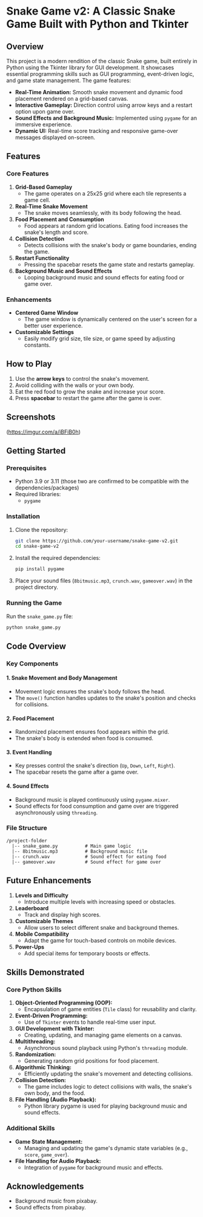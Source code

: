 # Snake Game v2: A Classic Snake Game Built with Python and Tkinter

## Overview
This project is a modern rendition of the classic Snake game, built entirely in Python using the Tkinter library for GUI development. It showcases essential programming skills such as GUI programming, event-driven logic, and game state management. The game features:

- **Real-Time Animation:** Smooth snake movement and dynamic food placement rendered on a grid-based canvas.
- **Interactive Gameplay:** Direction control using arrow keys and a restart option upon game over.
- **Sound Effects and Background Music:** Implemented using `pygame` for an immersive experience.
- **Dynamic UI:** Real-time score tracking and responsive game-over messages displayed on-screen.

## Features

### Core Features
1. **Grid-Based Gameplay**
   - The game operates on a 25x25 grid where each tile represents a game cell.
2. **Real-Time Snake Movement**
   - The snake moves seamlessly, with its body following the head.
3. **Food Placement and Consumption**
   - Food appears at random grid locations. Eating food increases the snake's length and score.
4. **Collision Detection**
   - Detects collisions with the snake's body or game boundaries, ending the game.
5. **Restart Functionality**
   - Pressing the spacebar resets the game state and restarts gameplay.
6. **Background Music and Sound Effects**
   - Looping background music and sound effects for eating food or game over.

### Enhancements
- **Centered Game Window**
  - The game window is dynamically centered on the user's screen for a better user experience.
- **Customizable Settings**
  - Easily modify grid size, tile size, or game speed by adjusting constants.

## How to Play
1. Use the **arrow keys** to control the snake's movement.
2. Avoid colliding with the walls or your own body.
3. Eat the red food to grow the snake and increase your score.
4. Press **spacebar** to restart the game after the game is over.

## Screenshots

(https://imgur.com/a/iBFiB0h)

## Getting Started

### Prerequisites
- Python 3.9 or 3.11 (those two are confirmed to be compatible with the dependencies/packages)
- Required libraries:
  - `pygame`

### Installation
1. Clone the repository:
   ```bash
   git clone https://github.com/your-username/snake-game-v2.git
   cd snake-game-v2
   ```
2. Install the required dependencies:
   ```bash
   pip install pygame
   ```
3. Place your sound files (`8bitmusic.mp3`, `crunch.wav`, `gameover.wav`) in the project directory.

### Running the Game
Run the `snake_game.py` file:
```bash
python snake_game.py
```

## Code Overview

### Key Components

#### 1. **Snake Movement and Body Management**
- Movement logic ensures the snake's body follows the head.
- The `move()` function handles updates to the snake's position and checks for collisions.

#### 2. **Food Placement**
- Randomized placement ensures food appears within the grid.
- The snake's body is extended when food is consumed.

#### 3. **Event Handling**
- Key presses control the snake's direction (`Up`, `Down`, `Left`, `Right`).
- The spacebar resets the game after a game over.

#### 4. **Sound Effects**
- Background music is played continuously using `pygame.mixer`.
- Sound effects for food consumption and game over are triggered asynchronously using `threading`.

### File Structure
```
/project-folder
  |-- snake_game.py          # Main game logic
  |-- 8bitmusic.mp3          # Background music file
  |-- crunch.wav             # Sound effect for eating food
  |-- gameover.wav           # Sound effect for game over
```

## Future Enhancements
1. **Levels and Difficulty**
   - Introduce multiple levels with increasing speed or obstacles.
2. **Leaderboard**
   - Track and display high scores.
3. **Customizable Themes**
   - Allow users to select different snake and background themes.
4. **Mobile Compatibility**
   - Adapt the game for touch-based controls on mobile devices.
5. **Power-Ups**
   - Add special items for temporary boosts or effects.

## Skills Demonstrated

### Core Python Skills
1. **Object-Oriented Programming (OOP):**
   - Encapsulation of game entities (`Tile` class) for reusability and clarity.
2. **Event-Driven Programming:**
   - Use of `Tkinter` events to handle real-time user input.
3. **GUI Development with Tkinter:**
   - Creating, updating, and managing game elements on a canvas.
4. **Multithreading:**
   - Asynchronous sound playback using Python's `threading` module.
5. **Randomization:**
   - Generating random grid positions for food placement.
6. **Algorithmic Thinking:**
   - Efficiently updating the snake's movement and detecting collisions.
7. **Collision Detection:**
   - The game includes logic to detect collisions with walls, the snake's own body, and the food.
8. **File Handling (Audio Playback):**
   - Python library pygame is used for playing background music and sound effects.

### Additional Skills
- **Game State Management:**
  - Managing and updating the game's dynamic state variables (e.g., `score`, `game_over`).
- **File Handling for Audio Playback:**
  - Integration of `pygame` for background music and effects.

## Acknowledgements
- Background music from pixabay.
- Sound effects from pixabay.
